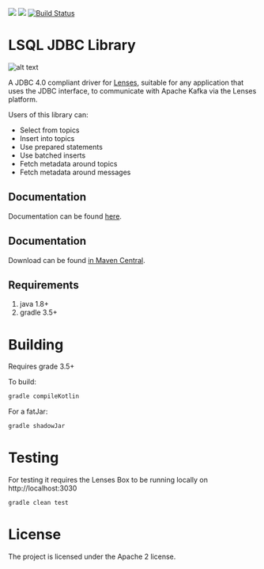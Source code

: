 [<img src="https://img.shields.io/badge/docs--orange.svg?"/>](http://lenses.stream/dev/jdbc/index.html)
[<img src="https://img.shields.io/maven-central/v/com.landoop/lenses-jdbc.svg?label=latest%20release"/>](http://search.maven.org/#search%7Cga%7C1%7Ca%3A%22lenses-jdbc%22)
[![Build Status](https://travis-ci.org/Landoop/lenses-jdbc.png?branch=master)](https://travis-ci.org/Landoop/lenses-jdbc)

# LSQL JDBC Library

![alt text][logo]

[logo]: https://github.com/Landoop/lenses-jdbc/blob/master/LSQL_JDBC.jpg "LENSES JDBC for Apache Kafka"


A JDBC 4.0 compliant driver for [Lenses](https://www.landoop.com/kafka-lenses/), suitable for any application that uses the JDBC interface, to communicate with Apache Kafka via the Lenses platform.

Users of this library can:

* Select from topics
* Insert into topics
* Use prepared statements
* Use batched inserts
* Fetch metadata around topics
* Fetch metadata around messages

## Documentation

Documentation can be found [here](http://lenses.stream/dev/jdbc/index.html).

## Documentation

Download can be found [in Maven Central](http://search.maven.org/#search%7Cgav%7C1%7Cg%3A%22com.landoop%22%20AND%20a%3A%22lenses-jdbc%22).

## Requirements

1. java 1.8+
2. gradle 3.5+

# Building

Requires grade 3.5+

To build:

```bash
gradle compileKotlin
```

For a fatJar:

```bash
gradle shadowJar
```

# Testing
For testing it requires the Lenses Box to be running locally on http://localhost:3030

```bash
gradle clean test
```

# License

The project is licensed under the Apache 2 license.
